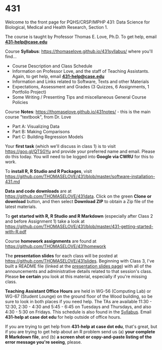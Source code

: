 # 431
Welcome to the front page for PQHS/CRSP/MPHP 431: 
Data Science for Biological, Medical and Health Research, Section 1.

The course is taught by Professor Thomas E. Love, Ph.D.
To get help, email **431-help@case.edu**

Course **Syllabus**: https://thomaselove.github.io/431syllabus/ where you'll find...
  - Course Description and Class Schedule
  - Information on Professor Love, and the staff of Teaching Assistants. Again, to get help, email **431-help@case.edu**
  - Information and Links related to Software, Texts and other Materials
  - Expectations, Assessment and Grades (3 Quizzes, 6 Assignments, 1 Portfolio Project)
  - Some Writing / Presenting Tips and miscellaneous General Course Policies

Course **Notes**: https://thomaselove.github.io/431notes/ - this is the main course "textbook", from Dr. Love
  - Part A: Visualizing Data
  - Part B: Making Comparisons
  - Part C: Building Regression Models

Your **first task** (which we'll discuss in class 1) is to visit https://goo.gl/QTSGYu and provide your preferred name and email. Please do this today. You will need to be logged into **Google via CWRU** for this to work.

To **install R, R Studio and R Packages**, visit https://github.com/THOMASELOVE/431/blob/master/software-installation-431.md

**Data and code downloads** are at https://github.com/THOMASELOVE/431data. Click on the green **Clone or download** button, and then select **Download ZIP** to obtain a Zip file of the latest materials.

To **get started with R, R Studio and R Markdown** (especially after Class 2 and before Assignment 1) take a look at https://github.com/THOMASELOVE/431/blob/master/431-getting-started-with-R.pdf

Course **homework assignments** are found at https://github.com/THOMASELOVE/431homework

The **presentation slides** for each class will be posted at https://github.com/THOMASELOVE/431slides. Beginning with Class 3, I've built a README file (linked at the [presentation slides page](https://github.com/THOMASELOVE/431slides)) with all of the announcements and administrative details related to that session's class. Please **be certain** you look at this material, especially if you're missing class.

**Teaching Assistant Office Hours** are held in WG-56 (Computing Lab) or WG-67 (Student Lounge) on the ground floor of the Wood building, so be sure to look in both places if you need help. The TAs are available 11:30 - 12:30, 2:30 - 4:30 and 5:45 - 6:45 on Tuesdays and Thursdays, and also 4:30 - 5:30 on Fridays. This schedule is also found in the [Syllabus](https://thomaselove.github.io/431syllabus/). Email **431-help at case dot edu** for help outside of office hours.

If you are trying to get help from **431-help at case dot edu**, that's great, but if you are trying to get help about an R problem send us (a) **your complete R Markdown file**, and (b) **a screen shot or copy-and-paste listing of the error message you're seeing**, please.

